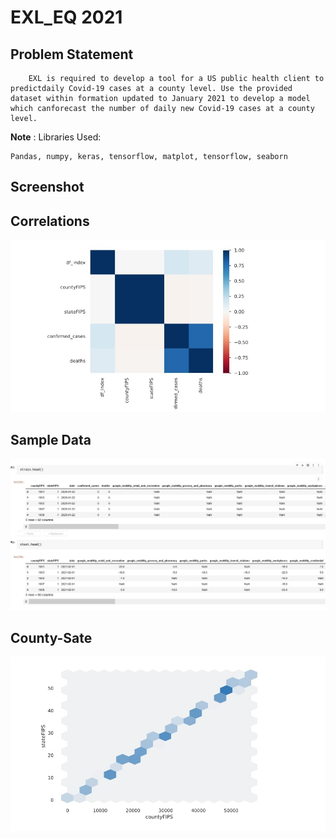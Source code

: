 # EXL_EQ 2021

## Problem Statement
```
    EXL is required to develop a tool for a US public health client to predictdaily Covid-19 cases at a county level. Use the provided dataset within formation updated to January 2021 to develop a model which canforecast the number of daily new Covid-19 cases at a county level.
```

**Note** : Libraries Used:
```
Pandas, numpy, keras, tensorflow, matplot, tensorflow, seaborn
```


## Screenshot

## Correlations
![](static/relations.jpg)
<br />

## Sample Data
![](static/sample.jpg)
<br />

## County-Sate
![](static/profile.jpg)
<br />

